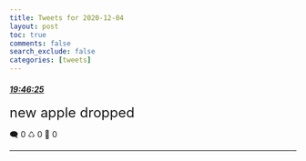 ```yaml
---
title: Tweets for 2020-12-04
layout: post
toc: true
comments: false
search_exclude: false
categories: [tweets]
---
```



#### <a href = "https://twitter.com/deepfates/status/1335052878851928064">*19:46:25*</a>

<font size="5">new apple dropped</font>



🗨️ 0 ♺ 0 🤍  0   

---
    
            
